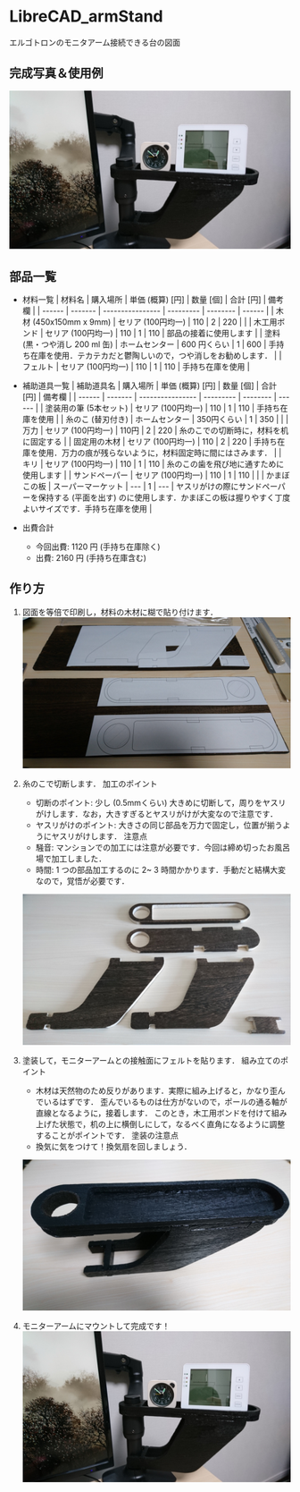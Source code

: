 # LibreCAD_armStand
エルゴトロンのモニタアーム接続できる台の図面

## 完成写真＆使用例
![完成写真](./fig/04.jpeg)

## 部品一覧
- 材料一覧
  | 材料名 | 購入場所 | 単価 (概算) [円] | 数量 [個] | 合計 [円] | 備考欄 |
  | ------ | ------- | ---------------- | --------- | -------- | ------ |
  | 木材 (450x150mm x 9mm) | セリア (100円均一) | 110 | 2 | 220 | |
  | 木工用ボンド | セリア (100円均一) | 110 | 1 | 110 | 部品の接着に使用します |
  | 塗料 (黒・つや消し 200 ml 缶)  | ホームセンター | 600 円くらい | 1 | 600 | 手持ち在庫を使用．テカテカだと鬱陶しいので，つや消しをお勧めします． |
  | フェルト | セリア (100円均一) | 110 | 1 | 110 | 手持ち在庫を使用 |

- 補助道具一覧
  | 補助道具名 | 購入場所 | 単価 (概算) [円] | 数量 [個] | 合計 [円] | 備考欄 |
  | ------ | ------- | ---------------- | --------- | -------- | ------ |
  | 塗装用の筆 (5本セット) | セリア (100円均一) | 110 | 1 | 110 | 手持ち在庫を使用 |
  | 糸のこ (替刃付き) | ホームセンター | 350円くらい | 1 | 350 |  |
  | 万力 | セリア (100円均一) | 110円 | 2 | 220 | 糸のこでの切断時に，材料を机に固定する |
  | 固定用の木材 | セリア (100円均一) | 110 | 2 | 220 | 手持ち在庫を使用．万力の痕が残らないように，材料固定時に間にはさみます． |
  | キリ | セリア (100円均一) | 110 | 1 | 110 | 糸のこの歯を飛び地に通すために使用します |
  | サンドペーパー | セリア (100円均一) | 110 | 1 | 110 |  |
  | かまぼこの板 | スーパーマーケット | --- | 1 | --- | ヤスリがけの際にサンドペーパーを保持する (平面を出す) のに使用します．かまぼこの板は握りやすく丁度よいサイズです．手持ち在庫を使用 |

- 出費合計
  - 今回出費: 1120 円 (手持ち在庫除く)
  - 出費: 2160 円 (手持ち在庫含む)

## 作り方
1. 図面を等倍で印刷し，材料の木材に糊で貼り付けます．
   ![01](./fig/01.jpeg)

2. 糸のこで切断します．
   加工のポイント
   - 切断のポイント: 少し (0.5mmくらい) 大きめに切断して，周りをヤスリがけします．なお，大きすぎるとヤスリがけが大変なので注意です．
   - ヤスリがけのポイント: 大きさの同じ部品を万力で固定し，位置が揃うようにヤスリがけします．
   注意点
   - 騒音: マンションでの加工には注意が必要です．今回は締め切ったお風呂場で加工しました．
   - 時間: 1 つの部品加工するのに 2~ 3 時間かかります．手動だと結構大変なので，覚悟が必要です．

   ![02](./fig/02.jpeg)

3. 塗装して，モニターアームとの接触面にフェルトを貼ります．
   組み立てのポイント
   - 木材は天然物のため反りがあります．実際に組み上げると，かなり歪んでいるはずです．
     歪んでいるものは仕方がないので，ポールの通る軸が直線となるように，接着します．
     このとき，木工用ボンドを付けて組み上げた状態で，机の上に横倒しにして，なるべく直角になるように調整することがポイントです．
   塗装の注意点
   - 換気に気をつけて！換気扇を回しましょう．
   
   ![03](./fig/03.jpeg)

4. モニターアームにマウントして完成です！
   ![04](./fig/04.jpeg)
